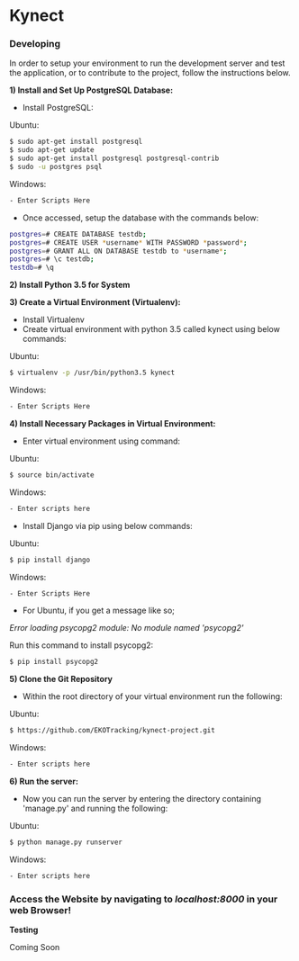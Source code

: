 # Kynect

### Developing
In order to setup your environment to run the development server and test the application, or to contribute to the project, follow the instructions below.

**1) Install and Set Up PostgreSQL Database:**

- Install PostgreSQL:

Ubuntu:
```sh
$ sudo apt-get install postgresql
$ sudo apt-get update
$ sudo apt-get install postgresql postgresql-contrib
$ sudo -u postgres psql
```
Windows:
```sh
- Enter Scripts Here
```
- Once accessed, setup the database with the commands below:
```sh
postgres=# CREATE DATABASE testdb;
postgres=# CREATE USER *username* WITH PASSWORD *password*;
postgres=# GRANT ALL ON DATABASE testdb to *username*;
postgres=# \c testdb;
testdb=# \q
```
**2) Install Python 3.5 for System**

**3) Create a Virtual Environment (Virtualenv):**

- Install Virtualenv
- Create virtual environment with python 3.5 called kynect using below commands:

Ubuntu:
```sh
$ virtualenv -p /usr/bin/python3.5 kynect
```
Windows:
```sh
- Enter Scripts Here
```
**4) Install Necessary Packages in Virtual Environment:**

- Enter virtual environment using command:

Ubuntu:
```sh
$ source bin/activate
```
Windows:
```sh
- Enter scripts here
```
- Install Django via pip using below commands:

Ubuntu:
```sh
$ pip install django
```
Windows:
```sh
- Enter Scripts Here
```
- For Ubuntu, if you get a message like so;

*Error loading psycopg2 module: No module named 'psycopg2'*

Run this command to install psycopg2:
```sh
$ pip install psycopg2
```
**5) Clone the Git Repository** 

- Within the root directory of your virtual environment run the following:

Ubuntu:
```sh
$ https://github.com/EKOTracking/kynect-project.git
```
Windows:
```sh
- Enter scripts here
```
**6) Run the server:**

- Now you can run the server by entering the directory containing 'manage.py' and running the following:

Ubuntu:
```sh
$ python manage.py runserver
```
Windows:
```sh
- Enter scripts here
```

### Access the Website by navigating to *localhost:8000* in your web Browser!

**Testing**

Coming Soon
